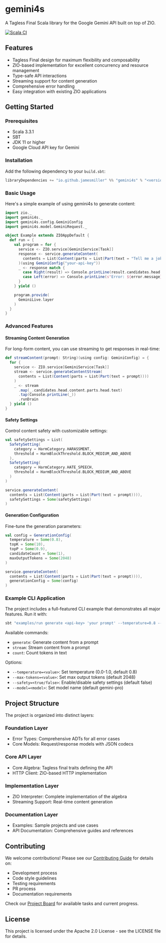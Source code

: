 # gemini4s

A Tagless Final Scala library for the Google Gemini API built on top of ZIO.

[![Scala CI](https://github.com/JamesMMiller/gemini4s/actions/workflows/scala.yml/badge.svg?branch=main)](https://github.com/JamesMMiller/gemini4s/actions/workflows/scala.yml)

## Features

- Tagless Final design for maximum flexibility and composability
- ZIO-based implementation for excellent concurrency and resource management
- Type-safe API interactions
- Streaming support for content generation
- Comprehensive error handling
- Easy integration with existing ZIO applications

## Getting Started

### Prerequisites

- Scala 3.3.1
- SBT
- JDK 11 or higher
- Google Cloud API key for Gemini

### Installation

Add the following dependency to your `build.sbt`:

```scala
libraryDependencies += "io.github.jamesmiller" %% "gemini4s" % "<version>"
```

### Basic Usage

Here's a simple example of using gemini4s to generate content:

```scala
import zio._
import gemini4s._
import gemini4s.config.GeminiConfig
import gemini4s.model.GeminiRequest._

object Example extends ZIOAppDefault {
  def run = {
    val program = for {
      service <- ZIO.service[GeminiService[Task]]
      response <- service.generateContent(
        contents = List(Content(parts = List(Part(text = "Tell me a joke about programming"))))
      )(using GeminiConfig("your-api-key"))
      _ <- response match {
        case Right(result) => Console.printLine(result.candidates.head.content.parts.head.text)
        case Left(error) => Console.printLine(s"Error: ${error.message}")
      }
    } yield ()

    program.provide(
      GeminiLive.layer
    )
  }
}
```

### Advanced Features

#### Streaming Content Generation

For long-form content, you can use streaming to get responses in real-time:

```scala
def streamContent(prompt: String)(using config: GeminiConfig) = {
  for {
    service <- ZIO.service[GeminiService[Task]]
    stream <- service.generateContentStream(
      contents = List(Content(parts = List(Part(text = prompt))))
    )
    _ <- stream
      .map(_.candidates.head.content.parts.head.text)
      .tap(Console.printLine(_))
      .runDrain
  } yield ()
}
```

#### Safety Settings

Control content safety with customizable settings:

```scala
val safetySettings = List(
  SafetySetting(
    category = HarmCategory.HARASSMENT,
    threshold = HarmBlockThreshold.BLOCK_MEDIUM_AND_ABOVE
  ),
  SafetySetting(
    category = HarmCategory.HATE_SPEECH,
    threshold = HarmBlockThreshold.BLOCK_MEDIUM_AND_ABOVE
  )
)

service.generateContent(
  contents = List(Content(parts = List(Part(text = prompt)))),
  safetySettings = Some(safetySettings)
)
```

#### Generation Configuration

Fine-tune the generation parameters:

```scala
val config = GenerationConfig(
  temperature = Some(0.8),
  topK = Some(10),
  topP = Some(0.9),
  candidateCount = Some(1),
  maxOutputTokens = Some(2048)
)

service.generateContent(
  contents = List(Content(parts = List(Part(text = prompt)))),
  generationConfig = Some(config)
)
```

### Example CLI Application

The project includes a full-featured CLI example that demonstrates all major features. Run it with:

```bash
sbt "examples/run generate <api-key> 'your prompt' --temperature=0.8 --max-tokens=2048 --safety=true"
```

Available commands:
- `generate`: Generate content from a prompt
- `stream`: Stream content from a prompt
- `count`: Count tokens in text

Options:
- `--temperature=<value>`: Set temperature (0.0-1.0, default 0.8)
- `--max-tokens=<value>`: Set max output tokens (default 2048)
- `--safety=<true/false>`: Enable/disable safety settings (default false)
- `--model=<model>`: Set model name (default gemini-pro)

## Project Structure

The project is organized into distinct layers:

### Foundation Layer
- Error Types: Comprehensive ADTs for all error cases
- Core Models: Request/response models with JSON codecs

### Core API Layer
- Core Algebra: Tagless final traits defining the API
- HTTP Client: ZIO-based HTTP implementation

### Implementation Layer
- ZIO Interpreter: Complete implementation of the algebra
- Streaming Support: Real-time content generation

### Documentation Layer
- Examples: Sample projects and use cases
- API Documentation: Comprehensive guides and references

## Contributing

We welcome contributions! Please see our [Contributing Guide](CONTRIBUTING.md) for details on:
- Development process
- Code style guidelines
- Testing requirements
- PR process
- Documentation requirements

Check our [Project Board](https://github.com/users/JamesMMiller/projects/3) for available tasks and current progress.

## License

This project is licensed under the Apache 2.0 License - see the LICENSE file for details. 
